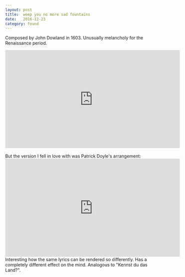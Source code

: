 ```yaml
---
layout: post
title:  weep you no more sad fountains
date:   2016-12-23
category: found
---
```

Composed by John Dowland in 1603. Unusually melancholy for the Renaissance period.
<br>
<center>
<iframe width="560" height="315" src="https://www.youtube.com/embed/7dpqM-y29L0" frameborder="0" allowfullscreen></iframe>
</center>
<br>
But the version I fell in love with was Patrick Doyle's arrangement:
<br>
<iframe width="560" height="315" src="https://www.youtube.com/embed/S1bRamJA1Qo" frameborder="0" allowfullscreen></iframe>
</center>
<br>
Interesting how the same lyrics can be rendered so differently. Has a completely different effect on the mind. Analogous to "Kennst du das Land?".
